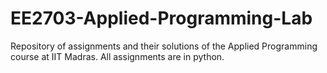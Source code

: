 # EE2703-Applied-Programming-Lab
Repository of assignments and their solutions of the Applied Programming course at IIT Madras. All assignments are in python.
